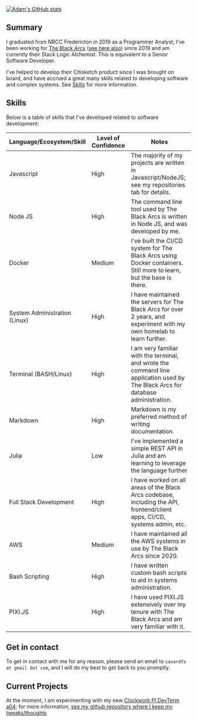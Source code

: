 [![Adam's GitHub stats](https://github-readme-stats.vercel.app/api?username=adam-savard&count_private=true&show_icons=true&theme=synthwave)](https://github.com/anuraghazra/github-readme-stats)

## Summary

I graduated from NBCC Fredericton in 2019 as a Programmer Analyst; I've been working for [The Black Arcs](https://github.com/blackarcs) ([see here also](https://blackarcs.org/)) since 2019 and am currently their Stack Logic Alchemist. This is equivalent to a Senior Software Developer.

I've helped to develop their Citisketch product since I was brought on board, and have accrued a great many skills related to developing software and complex systems. See [Skills](#skills) for more information.

## Skills

Below is a table of skills that I've developed related to software development:

| Language/Ecosystem/Skill | Level of Confidence | Notes |
|---|---|---|
| Javascript | High | The majority of my projects are written in Javascript/NodeJS; see my repositories tab for details. |
| Node JS | High | The command line tool used by The Black Arcs is written in Node JS, and was developed by me. |
| Docker | Medium | I've built the CI/CD system for The Black Arcs using Docker containers. Still more to learn, but the base is there. |
| System Administration (Linux) | High | I have maintained the servers for The Black Arcs for over 2 years, and experiment with my own homelab to learn further. |
| Terminal (BASH/Linux) | High | I am very familiar with the terminal, and wrote the command line application used by The Black Arcs for database administration. |
| Markdown | High | Markdown is my preferred method of writing documentation. |
| Julia | Low | I've implemented a simple REST API in Julia and am learning to leverage the language further |
| Full Stack Development | High | I have worked on all areas of the Black Arcs codebase, including the API, frontend/client apps, CI/CD, systems admin, etc. |
| AWS | Medium | I have maintained all the AWS systems in use by The Black Arcs since 2020. |
| Bash Scripting | High | I have written custom bash scripts to aid in systems administration. |
| PIXI.JS | High | I have used PIXI.JS extensively over my tenure with The Black Arcs and am very familiar with it. |

## Get in contact

To get in contact with me for any reason, please send an email to `savardfs at gmail dot com`, and I will do my best to get back to you promptly.

## Current Projects

At the moment, I am experimenting with my new [Clockwork PI DevTerm a04](https://www.clockworkpi.com/devterm); for more information, [see my github repository where I keep my tweaks/thoughts](https://github.com/adam-savard/devterm-a04)




